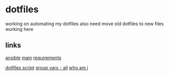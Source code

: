 # dotfiles

working on automating my dotfiles
also need move old dotfiles to new files
working here
## links

[ansible](./ansible.cfg)
[main](./main.yml)
[requirements](./requirements.yml)

[dotfiles script](./bin/dotfiles)
[group vars - all](./group_vars/all)
[who am i](./pre_tasks/whoami.yml)

<!-- need to add roles -->
